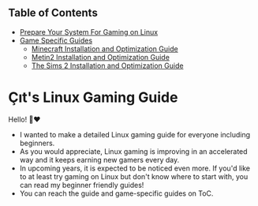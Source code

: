 ## Table of Contents
- [Prepare Your System For Gaming on Linux](https://github.com/citloveslinux/Linux-Gaming-Guide/blob/main/Linux-Gaming-Guide.md)
- [Game Specific Guides](https://github.com/citloveslinux/Linux-Gaming-Guide/tree/main/Game%20Specific%20Guides)
  -  [Minecraft Installation and Optimization Guide](https://github.com/citloveslinux/Linux-Gaming-Guide/blob/main/Game%20Specific%20Guides/Minecraft-Installation-And-Optimization-Guide.md)
  - [Metin2 Installation and Optimization Guide](https://github.com/citloveslinux/Linux-Gaming-Guide/blob/main/Game%20Specific%20Guides/Metin2-Installation-And-Optimization-Guide.md)
  - [The Sims 2 Installation and Optimization Guide](https://github.com/citloveslinux/Linux-Gaming-Guide/blob/main/Game%20Specific%20Guides/The-Sims-2-Installation-And-Optimization-Guide.md)
# Çıt's Linux Gaming Guide
Hello! 🤭❤️
- I wanted to make a detailed Linux gaming guide for everyone including beginners.
- As you would appreciate, Linux gaming is improving in an accelerated way and it keeps earning new gamers every day.
- In upcoming years, it is expected to be noticed even more. If you'd like to at least try gaming on Linux but don't know where to start with, you can read my beginner friendly guides!
- You can reach the guide and game-specific guides on ToC.
